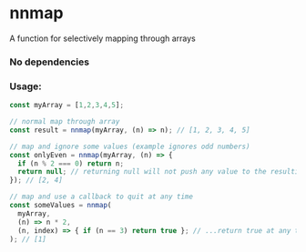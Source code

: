 # nnmap
A function for selectively mapping through arrays

### No dependencies

### Usage:

```javascript
const myArray = [1,2,3,4,5];

// normal map through array
const result = nnmap(myArray, (n) => n); // [1, 2, 3, 4, 5]

// map and ignore some values (example ignores odd numbers)
const onlyEven = nnmap(myArray, (n) => {
  if (n % 2 === 0) return n;
  return null; // returning null will not push any value to the resulting array
}); // [2, 4]

// map and use a callback to quit at any time
const someValues = nnmap(
  myArray,
  (n) => n * 2,
  (n, index) => { if (n == 3) return true }; // ...return true at any time to quit
); // [1]
```

